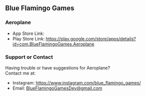 ## Blue Flamingo Games


### Aeroplane


- App Store Link: 
- Play Store Link: https://play.google.com/store/apps/details?id=com.BlueFlamingoGames.Aeroplane


### Support or Contact

Having trouble or have suggestions for Aeroplane?  
Contact me at:  

- Instagram: https://www.instagram.com/blue_flamingo_games/
- Email: BlueFlamingoGamesDev@gmail.com
